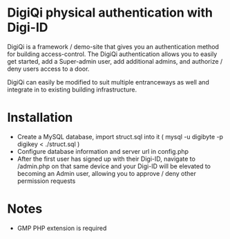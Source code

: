 DigiQi physical authentication with Digi-ID
===========================
DigiQi is a framework / demo-site that gives you an authentication method for building access-control.
The DigiQi authentication allows you to easily get started, add a Super-admin user, add additional admins, and authorize / deny users access to a door.

DigiQi can easily be modified to suit multiple entranceways as well and integrate in to existing building infrastructure.

Installation
============
* Create a MySQL database, import struct.sql into it ( mysql -u digibyte -p digikey < ./struct.sql )
* Configure database information and server url in config.php
* After the first user has signed up with their Digi-ID, navigate to /admin.php on that same device and your Digi-ID will be elevated to becoming an Admin user, allowing you to approve / deny other permission requests

Notes
=====
* GMP PHP extension is required

